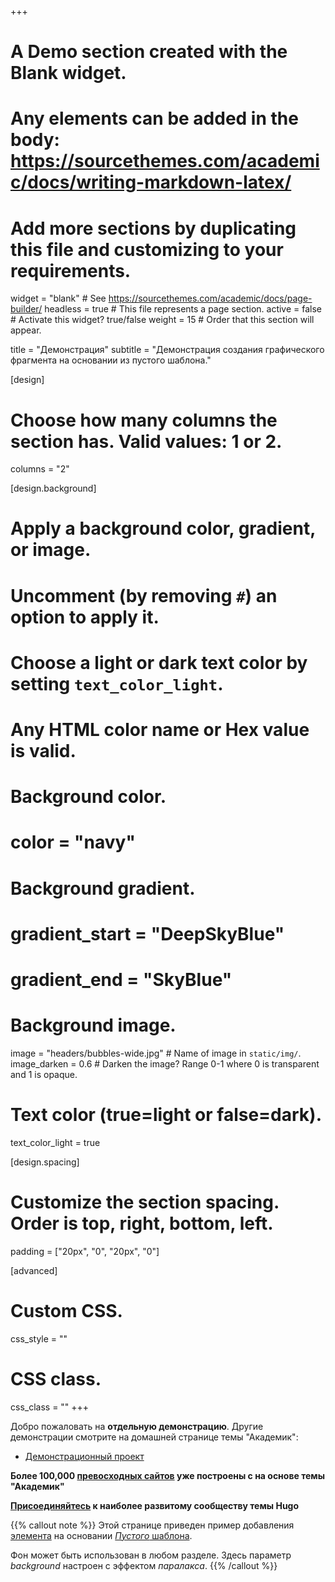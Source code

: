 +++
# A Demo section created with the Blank widget.
# Any elements can be added in the body: https://sourcethemes.com/academic/docs/writing-markdown-latex/
# Add more sections by duplicating this file and customizing to your requirements.

widget = "blank" # See https://sourcethemes.com/academic/docs/page-builder/
headless = true  # This file represents a page section.
active = false    # Activate this widget? true/false
weight = 15      # Order that this section will appear.

title = "Демонстрация"
subtitle = "Демонстрация создания графического фрагмента на основании из пустого шаблона."

[design]
  # Choose how many columns the section has. Valid values: 1 or 2.
  columns = "2"

[design.background]
  # Apply a background color, gradient, or image.
  #   Uncomment (by removing `#`) an option to apply it.
  #   Choose a light or dark text color by setting `text_color_light`.
  #   Any HTML color name or Hex value is valid.

  # Background color.
  # color = "navy"
  
  # Background gradient.
  # gradient_start = "DeepSkyBlue"
  # gradient_end = "SkyBlue"
  
  # Background image.
  image = "headers/bubbles-wide.jpg"  # Name of image in `static/img/`.
  image_darken = 0.6  # Darken the image? Range 0-1 where 0 is transparent and 1 is opaque.

  # Text color (true=light or false=dark).
  text_color_light = true

[design.spacing]
  # Customize the section spacing. Order is top, right, bottom, left.
  padding = ["20px", "0", "20px", "0"]

[advanced]
 # Custom CSS. 
 css_style = ""
 
 # CSS class.
 css_class = ""
+++

Добро пожаловать на **отдельную демонстрацию**. Другие демонстрации смотрите на домашней странице темы "Академик":

- [Демонстрационный проект](https://sourcethemes.com/academic/)

**Более 100,000 [превосходных сайтов](https://sourcethemes.com/academic/#expo) уже построены с на основе темы "Академик"**

**[Присоединяйтесь](https://sourcethemes.com/academic/docs/install/) к наиболее развитому сообществу темы Hugo**

{{% callout note %}}
Этой странице приведен пример добавления [элемента](https://sourcethemes.com/academic/docs/writing-markdown-latex/) на основании [*Пустого* шаблона](https://sourcethemes.com/academic/docs/widgets/).

Фон может быть использован в любом разделе. Здесь параметр *background* настроен с эффектом *паралакса*.
{{% /callout %}}
